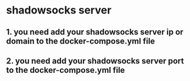 # shadowsocks server

## 1. you need add your shadowsocks server ip or domain to the docker-compose.yml file

## 2. you need add your shadowsocks server port to the docker-compose.yml file

